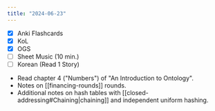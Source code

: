 ```yaml
---
title: "2024-06-23"
---
```


- [x] Anki Flashcards
- [x] KoL
- [x] OGS
- [ ] Sheet Music (10 min.)
- [ ] Korean (Read 1 Story)

* Read chapter 4 ("Numbers") of "An Introduction to Ontology".
* Notes on [[financing-rounds]] rounds.
* Additional notes on hash tables with [[closed-addressing#Chaining|chaining]] and independent uniform hashing.